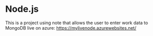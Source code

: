 # Node.js
This is a project using note that allows the user to enter work data to MongoDB
live on azure:
https://mylivenode.azurewebsites.net/
